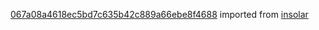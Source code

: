 [067a08a4618ec5bd7c635b42c889a66ebe8f4688](https://github.com/insolar/insolar/commit/067a08a4618ec5bd7c635b42c889a66ebe8f4688) imported from [insolar](https://github.com/insolar/insolar)
